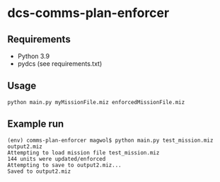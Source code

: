 # dcs-comms-plan-enforcer

## Requirements

* Python 3.9
* pydcs (see requirements.txt)

## Usage

`python main.py myMissionFile.miz enforcedMissionFile.miz`

## Example run

```
(env) comms-plan-enforcer magwol$ python main.py test_mission.miz output2.miz
Attempting to load mission file test_mission.miz
144 units were updated/enforced
Attempting to save to output2.miz...
Saved to output2.miz
```
